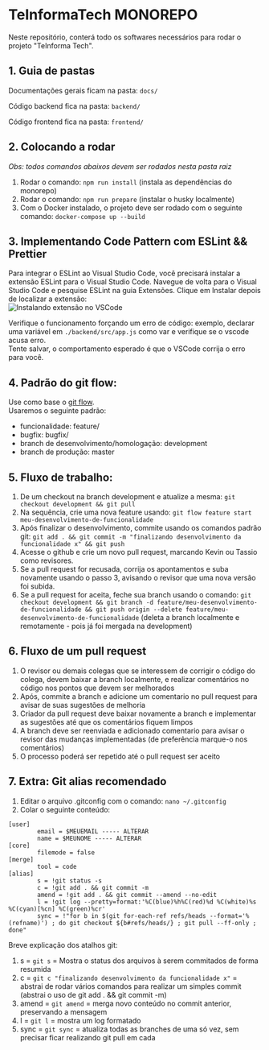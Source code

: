 # TeInformaTech MONOREPO

Neste repositório, conterá todo os softwares necessários para rodar o projeto "TeInforma Tech".  

## 1. Guia de pastas
  
Documentações gerais ficam na pasta: `docs/`  
  
Código backend fica na pasta: `backend/`
  
Código frontend fica na pasta: `frontend/`

## 2. Colocando a rodar
  
*Obs: todos comandos abaixos devem ser rodados nesta pasta raiz*
1. Rodar o comando: `npm run install` (instala as dependências do monorepo)
2. Rodar o comando: `npm run prepare` (instalar o husky localmente)
3. Com o Docker instalado, o projeto deve ser rodado com o seguinte comando: `docker-compose up --build`


## 3. Implementando Code Pattern com ESLint && Prettier
Para integrar o ESLint ao Visual Studio Code, você precisará instalar a extensão ESLint para o Visual Studio Code. Navegue de volta para o Visual Studio Code e pesquise ESLint na guia Extensões. Clique em Instalar depois de localizar a extensão:  
![Instalando extensão no VSCode](https://assets.digitalocean.com/articles/linting-and-formatting-with-eslint-in-vs-code/2.png)
  
Verifique o funcionamento forçando um erro de código: exemplo, declarar uma variável em `./backend/src/app.js` como var e verifique se o vscode acusa erro.  
Tente salvar, o comportamento esperado é que o VSCode corrija o erro para você.  
  


## 4. Padrão do git flow:
Use como base o [git flow](https://danielkummer.github.io/git-flow-cheatsheet/index.pt_BR.html).  
Usaremos o seguinte padrão:  
- funcionalidade: feature/
- bugfix: bugfix/
- branch de desenvolvimento/homologação: development
- branch de produção: master

## 5. Fluxo de trabalho:
1. De um checkout na branch development e atualize a mesma:  `git checkout development && git pull`
2. Na sequência, crie uma nova feature usando:  `git flow feature start meu-desenvolvimento-de-funcionalidade`
3. Após finalizar o desenvolvimento, commite usando os comandos padrão git:  `git add . && git commit -m "finalizando desenvolvimento da funcionalidade x" && git push`
4. Acesse o github e crie um novo pull request, marcando Kevin ou Tassio como revisores.
5. Se a pull request for recusada, corrija os apontamentos e suba novamente usando o passo 3, avisando o revisor que uma nova versão foi subida.
6. Se a pull request for aceita, feche sua branch usando o comando:  `git checkout development && git branch -d feature/meu-desenvolvimento-de-funcionalidade && git push origin --delete feature/meu-desenvolvimento-de-funcionalidade` (deleta a branch localmente e remotamente - pois já foi mergada na development)

## 6. Fluxo de um pull request
1. O revisor ou demais colegas que se interessem de corrigir o código do colega, devem baixar a branch localmente, e realizar comentários no código nos pontos que devem ser melhorados  
2. Após, commite a branch e adicione um comentario no pull request para avisar de suas sugestões de melhoria
3. Criador da pull request deve baixar novamente a branch e implementar as sugestões até que os comentários fiquem limpos
4. A branch deve ser reenviada e adicionado comentario para avisar o revisor das mudanças implementadas (de preferência marque-o nos comentários)
5. O processo poderá ser repetido até o pull request ser aceito

## 7. Extra: Git alias recomendado
1. Editar o arquivo .gitconfig com o comando: `nano ~/.gitconfig`
2. Colar o seguinte conteúdo:
```
[user]
        email = $MEUEMAIL ----- ALTERAR
        name = $MEUNOME ----- ALTERAR
[core]
        filemode = false
[merge]
        tool = code
[alias]
        s = !git status -s
        c = !git add . && git commit -m
        amend = !git add . && git commit --amend --no-edit
        l = !git log --pretty=format:'%C(blue)%h%C(red)%d %C(white)%s %C(cyan)[%cn] %C(green)%cr'
        sync = !"for b in $(git for-each-ref refs/heads --format='%(refname)') ; do git checkout ${b#refs/heads/} ; git pull --ff-only ; done"
```
  
Breve explicação dos atalhos git:
1. s = `git s` = Mostra o status dos arquivos à serem commitados de forma resumida
2. c = `git c "finalizando desenvolvimento da funcionalidade x"` = abstrai de rodar vários comandos para realizar um simples commit (abstrai o uso de git add . && git commit -m)
3. amend = `git amend` = merga novo conteúdo no commit anterior, preservando a mensagem
4. l = `git l` = mostra um log formatado
5. sync = `git sync` = atualiza todas as branches de uma só vez, sem precisar ficar realizando git pull em cada